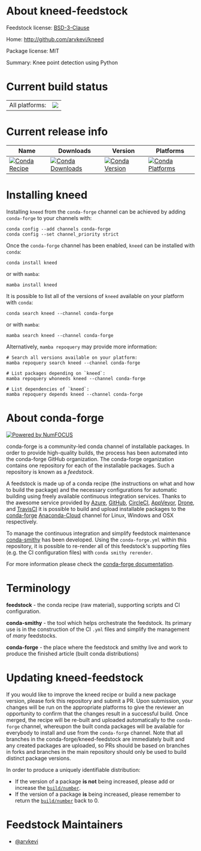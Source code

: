 About kneed-feedstock
=====================

Feedstock license: [BSD-3-Clause](https://github.com/conda-forge/kneed-feedstock/blob/main/LICENSE.txt)

Home: http://github.com/arvkevi/kneed

Package license: MIT

Summary: Knee point detection using Python

Current build status
====================


<table><tr><td>All platforms:</td>
    <td>
      <a href="https://dev.azure.com/conda-forge/feedstock-builds/_build/latest?definitionId=2646&branchName=main">
        <img src="https://dev.azure.com/conda-forge/feedstock-builds/_apis/build/status/kneed-feedstock?branchName=main">
      </a>
    </td>
  </tr>
</table>

Current release info
====================

| Name | Downloads | Version | Platforms |
| --- | --- | --- | --- |
| [![Conda Recipe](https://img.shields.io/badge/recipe-kneed-green.svg)](https://anaconda.org/conda-forge/kneed) | [![Conda Downloads](https://img.shields.io/conda/dn/conda-forge/kneed.svg)](https://anaconda.org/conda-forge/kneed) | [![Conda Version](https://img.shields.io/conda/vn/conda-forge/kneed.svg)](https://anaconda.org/conda-forge/kneed) | [![Conda Platforms](https://img.shields.io/conda/pn/conda-forge/kneed.svg)](https://anaconda.org/conda-forge/kneed) |

Installing kneed
================

Installing `kneed` from the `conda-forge` channel can be achieved by adding `conda-forge` to your channels with:

```
conda config --add channels conda-forge
conda config --set channel_priority strict
```

Once the `conda-forge` channel has been enabled, `kneed` can be installed with `conda`:

```
conda install kneed
```

or with `mamba`:

```
mamba install kneed
```

It is possible to list all of the versions of `kneed` available on your platform with `conda`:

```
conda search kneed --channel conda-forge
```

or with `mamba`:

```
mamba search kneed --channel conda-forge
```

Alternatively, `mamba repoquery` may provide more information:

```
# Search all versions available on your platform:
mamba repoquery search kneed --channel conda-forge

# List packages depending on `kneed`:
mamba repoquery whoneeds kneed --channel conda-forge

# List dependencies of `kneed`:
mamba repoquery depends kneed --channel conda-forge
```


About conda-forge
=================

[![Powered by
NumFOCUS](https://img.shields.io/badge/powered%20by-NumFOCUS-orange.svg?style=flat&colorA=E1523D&colorB=007D8A)](https://numfocus.org)

conda-forge is a community-led conda channel of installable packages.
In order to provide high-quality builds, the process has been automated into the
conda-forge GitHub organization. The conda-forge organization contains one repository
for each of the installable packages. Such a repository is known as a *feedstock*.

A feedstock is made up of a conda recipe (the instructions on what and how to build
the package) and the necessary configurations for automatic building using freely
available continuous integration services. Thanks to the awesome service provided by
[Azure](https://azure.microsoft.com/en-us/services/devops/), [GitHub](https://github.com/),
[CircleCI](https://circleci.com/), [AppVeyor](https://www.appveyor.com/),
[Drone](https://cloud.drone.io/welcome), and [TravisCI](https://travis-ci.com/)
it is possible to build and upload installable packages to the
[conda-forge](https://anaconda.org/conda-forge) [Anaconda-Cloud](https://anaconda.org/)
channel for Linux, Windows and OSX respectively.

To manage the continuous integration and simplify feedstock maintenance
[conda-smithy](https://github.com/conda-forge/conda-smithy) has been developed.
Using the ``conda-forge.yml`` within this repository, it is possible to re-render all of
this feedstock's supporting files (e.g. the CI configuration files) with ``conda smithy rerender``.

For more information please check the [conda-forge documentation](https://conda-forge.org/docs/).

Terminology
===========

**feedstock** - the conda recipe (raw material), supporting scripts and CI configuration.

**conda-smithy** - the tool which helps orchestrate the feedstock.
                   Its primary use is in the construction of the CI ``.yml`` files
                   and simplify the management of *many* feedstocks.

**conda-forge** - the place where the feedstock and smithy live and work to
                  produce the finished article (built conda distributions)


Updating kneed-feedstock
========================

If you would like to improve the kneed recipe or build a new
package version, please fork this repository and submit a PR. Upon submission,
your changes will be run on the appropriate platforms to give the reviewer an
opportunity to confirm that the changes result in a successful build. Once
merged, the recipe will be re-built and uploaded automatically to the
`conda-forge` channel, whereupon the built conda packages will be available for
everybody to install and use from the `conda-forge` channel.
Note that all branches in the conda-forge/kneed-feedstock are
immediately built and any created packages are uploaded, so PRs should be based
on branches in forks and branches in the main repository should only be used to
build distinct package versions.

In order to produce a uniquely identifiable distribution:
 * If the version of a package **is not** being increased, please add or increase
   the [``build/number``](https://docs.conda.io/projects/conda-build/en/latest/resources/define-metadata.html#build-number-and-string).
 * If the version of a package **is** being increased, please remember to return
   the [``build/number``](https://docs.conda.io/projects/conda-build/en/latest/resources/define-metadata.html#build-number-and-string)
   back to 0.

Feedstock Maintainers
=====================

* [@arvkevi](https://github.com/arvkevi/)


